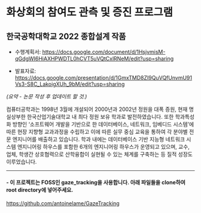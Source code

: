 # 화상회의 참여도 관측 및 증진 프로그램
## 한국공학대학교 2022 종합설계 작품
- 수행계획서: https://docs.google.com/document/d/1HsjvmisM-qGdgWI6HiAXHPWDTL0hCVT5uVQtCxlRNeM/edit?usp=sharing

- 발표자료: https://docs.google.com/presentation/d/1GmxTMD8ZI9QuVQfUnvmU91Vs3-S8C_LakoigXUh_9bM/edit?usp=sharing

*(요약 - 논문 작성 후 업데이트 할 것.)*

컴퓨터공학과는 1998년 3월에 개설되어 2000년과 2002년 정원을 대폭 증원, 현재 명실상부한 한국산업기술대학교 내 최다 정원 보유 학과로 발전하였습니다. 또한 학과특성화 방향인 ‘소프트웨어 개발을 기반으로 한 데이터베이스, 네트워크, 임베디드 시스템’에 따른 현장 지향형 교과과정을 수립하고 이에 따른 실무 중심 교육을 통하여 각 분야별 전문 엔지니어를 배출하고 있습니다.
학과 내에는 데이터베이스 기반 지능형 네트워크 시스템 엔지니어링 하우스를 포함한 6개의 엔지니어링 하우스가 운영되고 있으며, 교수, 업체, 학생간 상호협력으로 산학융합이 실현될 수 있는 체계를 구축하는 등 질적 성장도 이루었습니다. 

---

#### - 이 프로젝트는 FOSS인 gaze_tracking을 사용합니다. 아래 파일들을 clone하여 root directory에 넣어주세요.
https://github.com/antoinelame/GazeTracking
